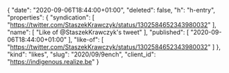 {
  "date": "2020-09-06T18:44:00+01:00",
  "deleted": false,
  "h": "h-entry",
  "properties": {
    "syndication": [
      "https://twitter.com/StaszekKrawczyk/status/1302584652343980032"
    ],
    "name": [
      "Like of @StaszekKrawczyk's tweet"
    ],
    "published": [
      "2020-09-06T18:44:00+01:00"
    ],
    "like-of": [
      "https://twitter.com/StaszekKrawczyk/status/1302584652343980032"
    ]
  },
  "kind": "likes",
  "slug": "2020/09/9ench",
  "client_id": "https://indigenous.realize.be"
}
